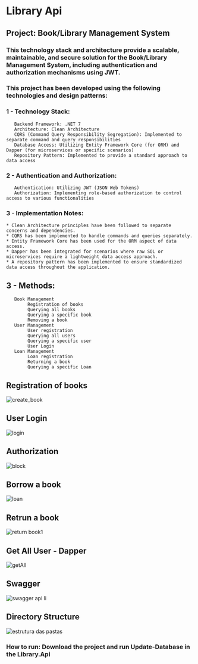 # Library Api 
## Project: Book/Library Management System

### This technology stack and architecture provide a scalable, maintainable, and secure solution for the Book/Library Management System, including authentication and authorization mechanisms using JWT.
### This project has been developed using the following technologies and design patterns:
### 1 - Technology Stack:
       Backend Framework: .NET 7
       Architecture: Clean Architecture
       CQRS (Command Query Responsibility Segregation): Implemented to separate command and query responsibilities
       Database Access: Utilizing Entity Framework Core (for ORM) and Dapper (for microservices or specific scenarios)
       Repository Pattern: Implemented to provide a standard approach to data access

### 2 - Authentication and Authorization:
       Authentication: Utilizing JWT (JSON Web Tokens)
       Authorization: Implementing role-based authorization to control access to various functionalities
      
### 3 - Implementation Notes:

    * Clean Architecture principles have been followed to separate concerns and dependencies.
    * CQRS has been implemented to handle commands and queries separately.
    * Entity Framework Core has been used for the ORM aspect of data access.
    * Dapper has been integrated for scenarios where raw SQL or microservices require a lightweight data access approach.
    * A repository pattern has been implemented to ensure standardized data access throughout the application.

## 3 - Methods:
       Book Management
            Registration of books
            Querying all books
            Querying a specific book
            Removing a book
       User Management
            User registration 
            Querying all users
            Querying a specific user
            User Login
       Loan Management
            Loan registration 
            Returning a book 
            Querying a specific Loan

## Registration of books
![create_book](https://github.com/HenriqueLopesDeSouza/Library.Api/assets/43977679/3ff9ac7c-6b90-450c-a0c7-3686376b48ac)

## User Login
![login](https://github.com/HenriqueLopesDeSouza/Library.Api/assets/43977679/16b921ab-0871-47d5-87bf-897cee2ca0e5)

## Authorization 
![block](https://github.com/HenriqueLopesDeSouza/Library.Api/assets/43977679/4be39767-ff80-4932-929d-5f4a4ceb0c43)

## Borrow a book
![loan](https://github.com/HenriqueLopesDeSouza/Library.Api/assets/43977679/ed8d0ab6-0717-4f74-974d-4512f6acac79)

## Retrun a book 
![return book1](https://github.com/HenriqueLopesDeSouza/Library.Api/assets/43977679/953cf1e0-f6d7-493c-8042-c8aa4892235b)

## Get All User - Dapper 
![getAll](https://github.com/HenriqueLopesDeSouza/Library.Api/assets/43977679/6cca3e9e-bd06-4982-b842-8b1bdeb244b9)

## Swagger
![swagger api li](https://github.com/HenriqueLopesDeSouza/Library.Api/assets/43977679/96141a08-4601-498d-859c-268e7efbf140)

## Directory Structure
![estrutura das pastas](https://github.com/HenriqueLopesDeSouza/Library.Api/assets/43977679/65bb26aa-4816-49ca-95f6-30cf6e73c4ac)

### How to run: Download the project and run Update-Database in the Library.Api 
